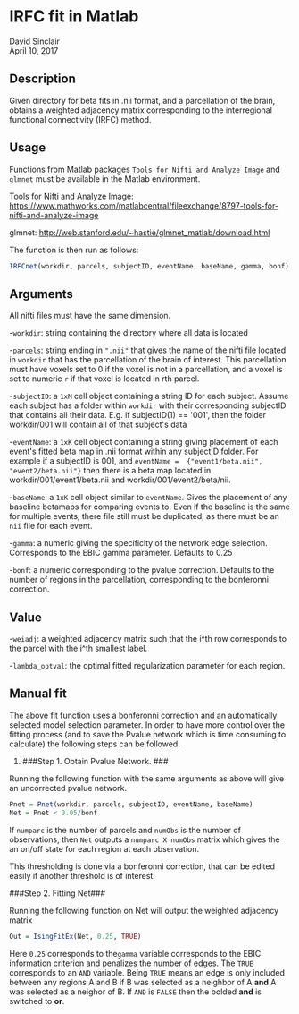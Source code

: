 IRFC fit in Matlab
======================
David Sinclair  
April 10, 2017

Description
-------------------  

Given directory for beta fits in .nii format, and a parcellation of the brain, obtains a weighted adjacency matrix corresponding to the interregional functional connectivity (IRFC) method. 

Usage
-------------------  

Functions from Matlab packages `Tools for Nifti and Analyze Image` and `glmnet` must be available in the Matlab environment.

Tools for Nifti and Analyze Image: https://www.mathworks.com/matlabcentral/fileexchange/8797-tools-for-nifti-and-analyze-image

glmnet: http://web.stanford.edu/~hastie/glmnet_matlab/download.html

The function is then run as follows:


```r
IRFCnet(workdir, parcels, subjectID, eventName, baseName, gamma, bonf)
```

Arguments
-------------------  

All nifti files must have the same dimension.

-`workdir`: string containing the directory where all data is located

-`parcels`: string ending in `".nii"` that gives the name of the nifti file located in `workdir` that has the parcellation of the brain of interest.  This parcellation must have voxels set to 0 if the voxel is not in a parcellation, and a voxel is set to numeric `r` if that voxel is located in rth parcel. 

-`subjectID`: a `1xM` cell object containing a string ID for each subject.  Assume each subject has a folder within `workdir` with their corresponding subjectID that contains all their data.  E.g. if subjectID(1) == '001', then the folder workdir/001 will contain all of that subject's data

-`eventName`: a `1xK` cell object containing a string giving placement of each event's fitted beta map in .nii format within any subjectID folder.  For example if a subjectID is 001, and `eventName =  {"event1/beta.nii", "event2/beta.nii"}` then there is a beta map located in workdir/001/event1/beta.nii and workdir/001/event2/beta/nii.

-`baseName`: a `1xK` cell object similar to `eventName`.  Gives the placement of any baseline betamaps for comparing events to. Even if the baseline is the same for multiple events, there file still must be duplicated, as there must be an `nii` file for each event.

-`gamma`: a numeric giving the specificity of the network edge selection.  Corresponds to the EBIC gamma parameter.  Defaults to 0.25

-`bonf`: a numeric corresponding to the pvalue correction.  Defaults to the number of regions in the parcellation, corresponding to the bonferonni correction.


Value
-------------------  

-`weiadj`: a weighted adjacency matrix such that the i^th row corresponds to the parcel with the i^th smallest label.

-`lambda_optval`: the optimal fitted regularization parameter for each region.


Manual fit
-------------------  

The above fit function uses a bonferonni correction and an automatically selected model selection parameter.  In order to have more control over the fitting process (and to save the Pvalue network which is time consuming to calculate) the following steps can be followed.

1. ###Step 1. Obtain Pvalue Network. ###

Running the following function with the same arguments as above will give an uncorrected pvalue network. 


```r
Pnet = Pnet(workdir, parcels, subjectID, eventName, baseName) 
Net = Pnet < 0.05/bonf
```

If `numparc` is the number of parcels and `numObs` is the number of observations, then `Net` outputs a `numparc X numObs` matrix which gives the an on/off state for each region at each observation.

This thresholding is done via a bonferonni correction, that can be edited easily if another threshold is of interest.


###Step 2. Fitting Net###

Running the following function on Net will output the weighted adjacency matrix


```r
Out = IsingFitEx(Net, 0.25, TRUE)
```

Here `0.25` corresponds to the`gamma` variable corresponds to the EBIC information criterion and penalizes the number of edges.  The `TRUE` corresponds to an `AND` variable.  Being `TRUE` means an edge is only included between any regions A and B if B was selected as a neighbor of A **and** A was selected as a neighor of B.  If `AND` is `FALSE` then the bolded **and** is switched to **or**.


